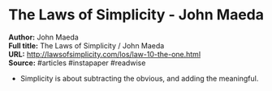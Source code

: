 # The Laws of Simplicity - John Maeda

**Author:** John Maeda  
**Full title:** The Laws of Simplicity / John Maeda  
**URL:** http://lawsofsimplicity.com/los/law-10-the-one.html  
**Source:** #articles #instapaper #readwise

- Simplicity is about subtracting the obvious, and adding the meaningful. 
   
